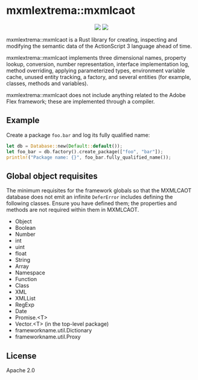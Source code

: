 # mxmlextrema::mxmlcaot

<p align="center">
  <a href="https://lib.rs/crates/mxmlextrema-mxmlcaot"><img src="https://img.shields.io/badge/lib.rs-green"></a>
  <a href="https://docs.rs/mxmlextrema-mxmlcaot"><img src="https://img.shields.io/badge/Rust%20API%20Documentation-gray"></a>
</p>

mxmlextrema::mxmlcaot is a Rust library for creating, inspecting and modifying the semantic data of the ActionScript 3 language ahead of time.

mxmlextrema::mxmlcaot implements three dimensional names, property lookup, conversion, number representation, interface implementation log, method overriding, applying parameterized types, environment variable cache, unused entity tracking, a factory, and several entities (for example, classes, methods and variables).

mxmlextrema::mxmlcaot does not include anything related to the Adobe Flex framework; these are implemented through a compiler.

## Example

Create a package `foo.bar` and log its fully qualified name:

```rust
let db = Database::new(Default::default());
let foo_bar = db.factory().create_package(["foo", "bar"]);
println!("Package name: {}", foo_bar.fully_qualified_name());
```

## Global object requisites

The minimum requisites for the framework globals so that the MXMLCAOT database does not emit an infinite `DeferError` includes defining the following classes. Ensure you have defined them; the properties and methods are not required within them in MXMLCAOT.

- Object
- Boolean
- Number
- int
- uint
- float
- String
- Array
- Namespace
- Function
- Class
- XML
- XMLList
- RegExp
- Date
- Promise.\<T\>
- Vector.\<T\> (in the top-level package)
- frameworkname.util.Dictionary
- frameworkname.util.Proxy

## License

Apache 2.0